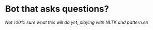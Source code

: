 # Bot that asks questions?

*Not 100% sure what this will do yet, playing with NLTK and pattern.en*
